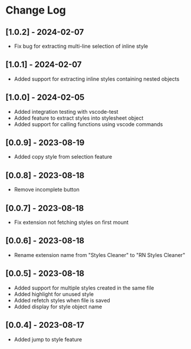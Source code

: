 # Change Log

## [1.0.2] - 2024-02-07
- Fix bug for extracting multi-line selection of inline style

## [1.0.1] - 2024-02-07
- Added support for extracting inline styles containing nested objects

## [1.0.0] - 2024-02-05
- Added integration testing with vscode-test
- Added feature to extract styles into stylesheet object
- Added support for calling functions using vscode commands

## [0.0.9] - 2023-08-19
- Added copy style from selection feature

## [0.0.8] - 2023-08-18
- Remove incomplete button

## [0.0.7] - 2023-08-18
- Fix extension not fetching styles on first mount

## [0.0.6] - 2023-08-18
- Rename extension name from "Styles Cleaner" to "RN Styles Cleaner" 
## [0.0.5] - 2023-08-18
- Added support for multiple styles created in the same file
- Added highlight for unused style
- Added refetch styles when file is saved
- Added display for style object name

## [0.0.4] - 2023-08-17
- Added jump to style feature